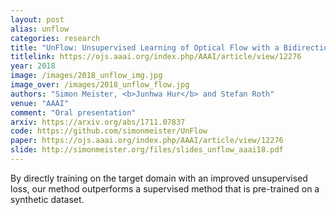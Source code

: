 ```yaml
---
layout: post
alias: unflow
categories: research
title: "UnFlow: Unsupervised Learning of Optical Flow with a Bidirectional Census Loss"
titlelink: https://ojs.aaai.org/index.php/AAAI/article/view/12276
year: 2018
image: /images/2018_unflow_img.jpg
image_over: /images/2018_unflow_flow.jpg
authors: "Simon Meister, <b>Junhwa Hur</b> and Stefan Roth"
venue: "AAAI"
comment: "Oral presentation"
arxiv: https://arxiv.org/abs/1711.07837
code: https://github.com/simonmeister/UnFlow
paper: https://ojs.aaai.org/index.php/AAAI/article/view/12276
slide: http://simonmeister.org/files/slides_unflow_aaai18.pdf
---
```


By directly training on the target domain with an improved unsupervised loss, our method outperforms a supervised method that is pre-trained on a synthetic dataset. 
